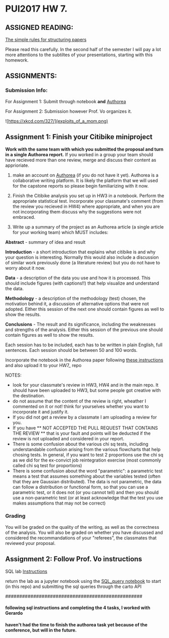 # PUI2017 HW 7.

## ASSIGNED READING:

[The simple rules for structuring papers](http://journals.plos.org/ploscompbiol/article?id=10.1371%2Fjournal.pcbi.1005619) 

Please read this carefully. In the second half of the semester I will pay a lot more attentions to the subtiltes of your presentations, starting with this homework.


## ASSIGNMENTS:

### Submission Info:

For Assignment 1: Submit through notebook **and** [Authorea](https://www.authorea.com/)

For Assignment 2: Submission however Prof. Vo organizes it.

![https://xkcd.com/327/](exploits_of_a_mom.png)


## Assignment 1: Finish your Citibike miniproject

**Work with the same team with which you submitted the proposal and turn in a single Authorea report.**
If you worked in a group your team should have recieved more than one review, merge and discuss their content as apprioriate.

1. make an account on [Authorea](https://www.authorea.com/) (if you do not have it yet). Authorea is a collaborative writing platform. It is likely the platform that we will used for the capstone reports so please begin familiarizing with it now.

2. Finish the Citibike analysis you set up in HW3 in a notebook. Perform the appropriate statistical test. 
Incorporate your classmate's comment (from the review you recieved in HW4) where appropriate, and when you are not incorporating them discuss why the suggestions were not embraced.

3. Write up a summary of the project as an Authorea article (a single article for your working team) which MUST includes:

**Abstract** - summary of idea and result

**Introduction** - a short introduction that explains what citibike is and why your question is interesting. Normally this would also include a discussion of similar work previously done (a literature review) but you do not have to worry about it now.

**Data** - a description of the data you use and how it is processed. This should include figures (with captions!!) that help visualize and understand the data.

**Methodology** - a description of the methodology (test) chosen, the motivation behind it, a discussion of alternative options that were not adopted. Either this session of the next one should contain figures as well to show the results.

**Conclusions** - The result and its significance, including the weaknesses and strengths of the analysis. Either this session of the previous one should contain figures as well to show the results.

Each session has to be included, each has to be written in plain English, full sentences. Each session should be between 50 and 100 words.

Incorporate the notebook in the Authorea paper following [these instructions](https://intercom.help/authorea/host-data/integrations/jupyteripython-notebook) and also upload it to your HW7_<netID> repo


NOTES: 
  - look for your classmate's review in HW3, HW4 and in the main repo. It should have been uploaded to HW3, but some people got creative with the destination. 
  - do not assume that the content of the review is right, wheather I commented on it or not! think for yourselves whether you want to incorporate it and justify it.
  - If you did not get a review by a classmate I am uploading a review for you. 
  - If you have ** NOT ACCEPTED THE PULL REQUEST THAT CONTAINS THE REVIEW ** that is your fault and points will be deducted if the review is not uploaded and considered in your report.
  - There is some confusion about the various chi sq tests, including understandable confusion arising from the various flowcharts that help chosing tests. In general, if you want to test 2 proportions use the chi sq as we did for the ex-convict job reintegration exercise (most commonly called chi sq test for proportions)
  - There is some confusion about the word "parametric": a parametric test means a test that assumes something about the variables tested (often that they are Gaussian distributed). The data is not parametric, the data can follow a distribution or functional form, so that you can use a parametric test, or it does not (or you cannot tell) and then you should use a non-parametric test (or at least acknowledge that the test you use makes assumptions that may not be correct)
  
### Grading 

You will be graded on the quality of the writing, as well as the correctness of the analysis. You will also be graded on whether you have discussed and considered the recommandations of your "referees", the classmates that reviewed your proposal.

## Assignment 2: Follow Prof. Vo instructions
SQL lab [Instructions](https://serv.cusp.nyu.edu/~hvo/files/SQL_Lab.pdf)

return the lab as a jupyter notebook using the [SQL_query notebook](https://github.com/fedhere/PUI2017_fb55/blob/master/HW7_fb55/SQL_query.ipynb) to start (in this repo) and submitting the sql queries through the carto API

#################################################

#### following sql instructions and completing the 4 tasks, I worked with Gerardo

#### haven't had the time to finish the authorea task yet because of the conference, but will in the future. 
